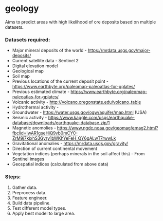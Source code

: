 # geology
Aims to predict areas with high likelihood of ore deposits based on multiple datasets.

### Datasets required:
- Major mineral deposits of the world - https://mrdata.usgs.gov/major-deposits/
- Current satellite data - Sentinel 2
- Digital elevation model
- Geological map
- Soil map
- Previous locations of the current deposit point - https://www.earthbyte.org/paleomap-paleoatlas-for-gplates/
- Previous estimated climate - https://www.earthbyte.org/paleomap-paleoatlas-for-gplates/
- Volcanic activity - http://volcano.oregonstate.edu/volcano_table
- Hydrothermal activity - 
- Groundwater - https://water.usgs.gov/ogw/aquifer/map.html (USA)
- Seismic activity - https://www.kaggle.com/usgs/earthquake-database/downloads/earthquake-database.zip/1
- Magnetic anomolies - https://www.ngdc.noaa.gov/geomag/emag2.html?fbclid=IwAR1gseHiQ9vb0mCY0-ZrM9j7kjxhS3Gyry1bWKhYeFeH_QY6gALwT7rwwLk
- Gravitational anomalies - https://mrdata.usgs.gov/gravity/
- Direction of current continental movement
- Vegetation indices (perhaps minerals in the soil affect this) - From Sentinel images
- Geospatial indices (calculated from above data)

### Steps:
1. Gather data.
2. Preprocess data.
3. Feature engineer.
4. Build data pipeline.
5. Test different model types.
6. Apply best model to large area.
